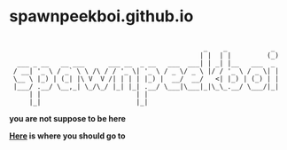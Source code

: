 # spawnpeekboi.github.io

```

                                                 _    _           _ 
                                                | |  | |         (_)
  ___ _ __   __ ___      ___ __  _ __   ___  ___| | _| |__   ___  _ 
 / __| '_ \ / _` \ \ /\ / / '_ \| '_ \ / _ \/ _ \ |/ / '_ \ / _ \| |
 \__ \ |_) | (_| |\ V  V /| | | | |_) |  __/  __/   <| |_) | (_) | |
 |___/ .__/ \__,_| \_/\_/ |_| |_| .__/ \___|\___|_|\_\_.__/ \___/|_|
     | |                        | |                                 
     |_|                        |_|                                 

```

**you are not suppose to be here**

**[Here](https://spawnpeekboi.github.io) is where you should go to**
